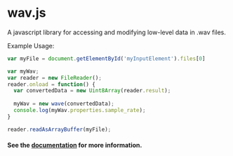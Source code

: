 # wav.js
A javascript library for accessing and modifying low-level data in .wav files.

Example Usage:

```js
var myFile = document.getElementById('myInputElement').files[0]

var myWav;
var reader = new FileReader();
reader.onload = function() {
  var convertedData = new Uint8Array(reader.result);
  
  myWav = new wave(convertedData);
  console.log(myWav.properties.sample_rate);
}

reader.readAsArrayBuffer(myFile);
```

#### See the [documentation](/koerismo/wav.js/wiki) for more information.
